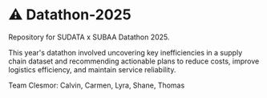 # ⚠️ Datathon-2025

Repository for SUDATA x SUBAA Datathon 2025.

This year's datathon involved uncovering key inefficiencies in a supply chain dataset and recommending actionable plans to reduce costs, improve logistics efficiency, and maintain service reliability.

Team Clesmor: Calvin, Carmen, Lyra, Shane, Thomas
